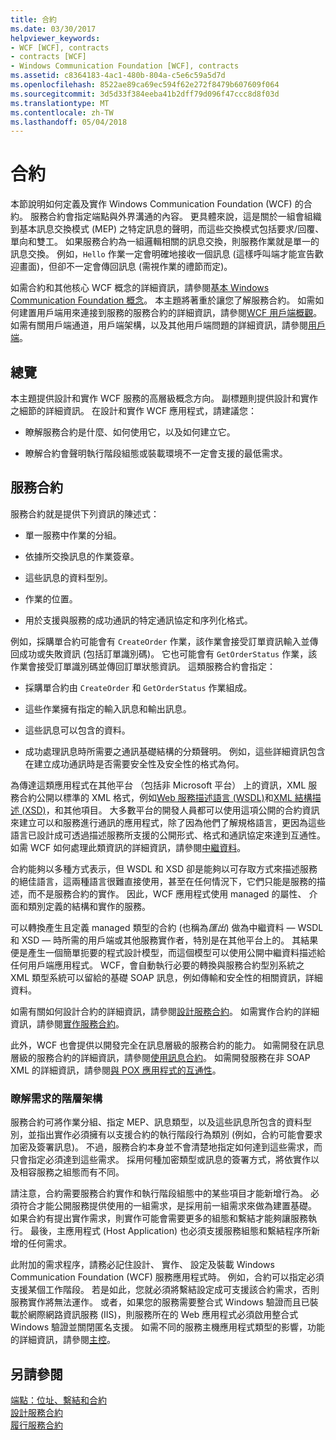 ```yaml
---
title: 合約
ms.date: 03/30/2017
helpviewer_keywords:
- WCF [WCF], contracts
- contracts [WCF]
- Windows Communication Foundation [WCF], contracts
ms.assetid: c8364183-4ac1-480b-804a-c5e6c59a5d7d
ms.openlocfilehash: 8522ae89ca69ec594f62e272f8479b607609f064
ms.sourcegitcommit: 3d5d33f384eeba41b2dff79d096f47ccc8d8f03d
ms.translationtype: MT
ms.contentlocale: zh-TW
ms.lasthandoff: 05/04/2018
---
```

# <a name="contracts"></a>合約
本節說明如何定義及實作 Windows Communication Foundation (WCF) 的合約。 服務合約會指定端點與外界溝通的內容。 更具體來說，這是關於一組會組織到基本訊息交換模式 (MEP) 之特定訊息的聲明，而這些交換模式包括要求/回覆、單向和雙工。 如果服務合約為一組邏輯相關的訊息交換，則服務作業就是單一的訊息交換。 例如，`Hello` 作業一定會明確地接收一個訊息 (這樣呼叫端才能宣告歡迎畫面)，但卻不一定會傳回訊息 (需視作業的禮節而定)。  
  
 如需合約和其他核心 WCF 概念的詳細資訊，請參閱[基本 Windows Communication Foundation 概念](../../../../docs/framework/wcf/fundamental-concepts.md)。 本主題將著重於讓您了解服務合約。 如需如何建置用戶端用來連接到服務的服務合約的詳細資訊，請參閱[WCF 用戶端概觀](../../../../docs/framework/wcf/wcf-client-overview.md)。 如需有關用戶端通道，用戶端架構，以及其他用戶端問題的詳細資訊，請參閱[用戶端](../../../../docs/framework/wcf/feature-details/clients.md)。  
  
## <a name="overview"></a>總覽  
 本主題提供設計和實作 WCF 服務的高層級概念方向。 副標題則提供設計和實作之細節的詳細資訊。 在設計和實作 WCF 應用程式，請建議您：  
  
-   瞭解服務合約是什麼、如何使用它，以及如何建立它。  
  
-   瞭解合約會聲明執行階段組態或裝載環境不一定會支援的最低需求。  
  
## <a name="service-contracts"></a>服務合約  
 服務合約就是提供下列資訊的陳述式：  
  
-   單一服務中作業的分組。  
  
-   依據所交換訊息的作業簽章。  
  
-   這些訊息的資料型別。  
  
-   作業的位置。  
  
-   用於支援與服務的成功通訊的特定通訊協定和序列化格式。  
  
 例如，採購單合約可能會有 `CreateOrder` 作業，該作業會接受訂單資訊輸入並傳回成功或失敗資訊 (包括訂單識別碼)。 它也可能會有 `GetOrderStatus` 作業，該作業會接受訂單識別碼並傳回訂單狀態資訊。 這類服務合約會指定：  
  
-   採購單合約由 `CreateOrder` 和 `GetOrderStatus` 作業組成。  
  
-   這些作業擁有指定的輸入訊息和輸出訊息。  
  
-   這些訊息可以包含的資料。  
  
-   成功處理訊息時所需要之通訊基礎結構的分類聲明。 例如，這些詳細資訊包含在建立成功通訊時是否需要安全性及安全性的格式為何。  
  
 為傳達這類應用程式在其他平台 （包括非 Microsoft 平台） 上的資訊，XML 服務合約公開以標準的 XML 格式，例如[Web 服務描述語言 (WSDL)](http://go.microsoft.com/fwlink/?LinkId=87004)和[XML 結構描述 (XSD)](http://go.microsoft.com/fwlink/?LinkId=87005)，和其他項目。 大多數平台的開發人員都可以使用這項公開的合約資訊來建立可以和服務進行通訊的應用程式，除了因為他們了解規格語言，更因為這些語言已設計成可透過描述服務所支援的公開形式、格式和通訊協定來達到互通性。 如需 WCF 如何處理此類資訊的詳細資訊，請參閱[中繼資料](../../../../docs/framework/wcf/feature-details/metadata.md)。  
  
 合約能夠以多種方式表示，但 WSDL 和 XSD 卻是能夠以可存取方式來描述服務的絕佳語言，這兩種語言很難直接使用，甚至在任何情況下，它們只能是服務的描述，而不是服務合約的實作。 因此，WCF 應用程式使用 managed 的屬性、 介面和類別定義的結構和實作的服務。  
  
 可以轉換產生且定義 managed 類型的合約 (也稱為*匯出*) 做為中繼資料 — WSDL 和 XSD — 時所需的用戶端或其他服務實作者，特別是在其他平台上的。 其結果便是產生一個簡單扼要的程式設計模型，而這個模型可以使用公開中繼資料描述給任何用戶端應用程式。 WCF，會自動執行必要的轉換與服務合約型別系統之 XML 類型系統可以留給的基礎 SOAP 訊息，例如傳輸和安全性的相關資訊，詳細資料。  
  
 如需有關如何設計合約的詳細資訊，請參閱[設計服務合約](../../../../docs/framework/wcf/designing-service-contracts.md)。 如需實作合約的詳細資訊，請參閱[實作服務合約](../../../../docs/framework/wcf/implementing-service-contracts.md)。  
  
 此外，WCF 也會提供以開發完全在訊息層級的服務合約的能力。 如需開發在訊息層級的服務合約的詳細資訊，請參閱[使用訊息合約](../../../../docs/framework/wcf/feature-details/using-message-contracts.md)。 如需開發服務在非 SOAP XML 的詳細資訊，請參閱[與 POX 應用程式的互通性](../../../../docs/framework/wcf/feature-details/interoperability-with-pox-applications.md)。  
  
### <a name="understanding-the-hierarchy-of-requirements"></a>瞭解需求的階層架構  
 服務合約可將作業分組、指定 MEP、訊息類型，以及這些訊息所包含的資料型別，並指出實作必須擁有以支援合約的執行階段行為類別 (例如，合約可能會要求加密及簽署訊息)。 不過，服務合約本身並不會清楚地指定如何達到這些需求，而只會指定必須達到這些需求。 採用何種加密類型或訊息的簽署方式，將依實作以及相容服務之組態而有不同。  
  
 請注意，合約需要服務合約實作和執行階段組態中的某些項目才能新增行為。 必須符合才能公開服務提供使用的一組需求，是採用前一組需求來做為建置基礎。 如果合約有提出實作需求，則實作可能會需要更多的組態和繫結才能夠讓服務執行。 最後，主應用程式 (Host Application) 也必須支援服務組態和繫結程序所新增的任何需求。  
  
 此附加的需求程序，請務必記住設計、 實作、 設定及裝載 Windows Communication Foundation (WCF) 服務應用程式時。 例如，合約可以指定必須支援某個工作階段。 若是如此，您就必須將繫結設定成可支援該合約需求，否則服務實作將無法運作。 或者，如果您的服務需要整合式 Windows 驗證而且已裝載於網際網路資訊服務 (IIS)，則服務所在的 Web 應用程式必須啟用整合式 Windows 驗證並關閉匿名支援。 如需不同的服務主機應用程式類型的影響，功能的詳細資訊，請參閱[主控](../../../../docs/framework/wcf/feature-details/hosting.md)。  
  
## <a name="see-also"></a>另請參閱  
 [端點：位址、繫結和合約](../../../../docs/framework/wcf/feature-details/endpoints-addresses-bindings-and-contracts.md)  
 [設計服務合約](../../../../docs/framework/wcf/designing-service-contracts.md)  
 [履行服務合約](../../../../docs/framework/wcf/implementing-service-contracts.md)
